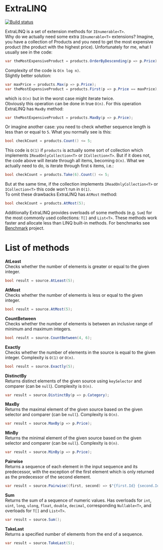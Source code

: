 # ExtraLINQ
[![Build status](https://ci.appveyor.com/api/projects/status/fn3jf7d0p25eo2rl?svg=true)](https://ci.appveyor.com/project/kpol/extralinq)

ExtraLINQ is a set of extension methods for `IEnumerable<T>`.   
Why do we actually need some extra `IEnumerable<T>` extensions? Imagine, you have a collection of Products and you need to get the most expensive product (the product with the highest price). Unfortunately for me, what I usually see in the code:
```csharp
var theMostExpensiveProduct = products.OrderByDescending(p => p.Price).First();
```
Complexity of the code is `O(n log n)`.  
Slightly better solution:
```csharp
var maxPrice = products.Max(p => p.Price);
var theMostExpensiveProduct = products.First(p => p.Price == maxPrice);
```
which is `O(n)` but in the worst case might iterate twice.  
Obviously this operation can be done in true `O(n)`. For this operation ExtraLINQ has `MaxBy` method:
```csharp
var theMostExpensiveProduct = products.MaxBy(p => p.Price);
```
Or imagine another case: you need to check whether sequence length is less than or equal to `5`. What you normally see is this:
```csharp
bool checkCount = products.Count() <= 5;
```
This code is `O(1)` if `products` is actually some sort of collection which implements `IReadOnlyCollection<T>` or `ICollection<T>`. But if it does not, the code above will iterate through all items, becoming `O(n)`.
What we actually need to do, is iterate through first `6` items, i.e.:
```csharp
bool checkCount = products.Take(6).Count() <= 5;
```
But at the same time, if the collection implements `IReadOnlyCollection<T>` or `ICollection<T>` this code won't run in `O(1)`.  
To omit these drawbacks ExtraLINQ has `AtMost` method:
```csharp
bool checkCount = products.AtMost(5);
```

Additionally ExtraLINQ provides overloads of some methods (e.g. `Sum`) for the most commonly used collections: `T[]` and `List<T>`. These methods work faster and allocate less than LINQ built-in methods. For benchmarks see [Benchmark](https://github.com/kpol/ExtraLINQ/tree/master/src/Benchmark) project.

# List of methods
**AtLeast**  
Checks whether the number of elements is greater or equal to the given integer.
```csharp
bool result = source.AtLeast(5);
```

**AtMost**  
Checks whether the number of elements is less or equal to the given integer.
```csharp
bool result = source.AtMost(5);
```

**CountBetween**  
Checks whether the number of elements is between an inclusive range of minimum and maximum integers. 
```csharp
bool result = source.CountBetween(4, 6);
```

**Exactly**  
Checks whether the number of elements in the source is equal to the given integer. Complexity is `O(1)` or `O(n)`.
```csharp
bool result = source.Exactly(5);
```

**DistinctBy**  
Returns distinct elements of the given source using `keySelector` and comparer (can be `null`). Complexity is `O(n)`.
```csharp
var result = source.DistinctBy(p => p.Category);
```

**MaxBy**  
Returns the maximal element of the given source based on the given selector and comparer (can be `null`). Complexity is `O(n)`.
```csharp
var result = source.MaxBy(p => p.Price);
```

**MinBy**  
Returns the minimal element of the given source based on the given selector and comparer (can be `null`). Complexity is `O(n)`.
```csharp
var result = source.MinBy(p => p.Price);
```

**Pairwise**  
Returns a sequence of each element in the input sequence and its predecessor, with the exception of the first element which is only returned as the predecessor of the second element.
```csharp
var result = source.Pairwise((first, second) => $"{first.Id} {second.Id}");
```

**Sum**  
Returns the sum of a sequence of numeric values. Has overloads for `int`, `uint`, `long`, `ulong`, `float`, `double`, `decimal`, corresponding `Nullable<T>`, and overloads for `T[]` and `List<T>`.
```csharp
var result = source.Sum();
```

**TakeLast**  
Returns a specified number of elements from the end of a sequence.
```csharp
var result = source.TakeLast(5);
```
